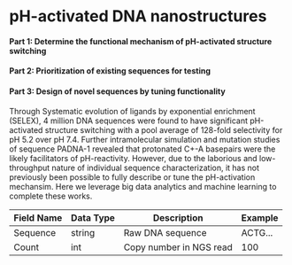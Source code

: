 # pH-activated DNA nanostructures
#### Part 1: Determine the functional mechanism of pH-activated structure switching
#### Part 2: Prioritization of existing sequences for testing
#### Part 3: Design of novel sequences by tuning functionality

Through Systematic evolution of ligands by exponential enrichment (SELEX), 4 million DNA sequences
were found to have significant pH-activated structure switching with a pool average of 128-fold selectivity
for pH 5.2 over pH 7.4.  Further intramolecular simulation and mutation studies of sequence PADNA-1 revealed
that protonated C+-A basepairs were the likely facilitators of pH-reactivity.  However, due to the laborious
and low-throughput nature of individual sequence characterization, it has not previously been possible to 
fully describe or tune the pH-activation mechansim.  Here we leverage big data analytics and machine learning
to complete these works.

|Field Name|Data Type|Description|Example|
|----------|---------|-----------|-------|
|Sequence|string|Raw DNA sequence|ACTG...|
|Count|int|Copy number in NGS read|100|